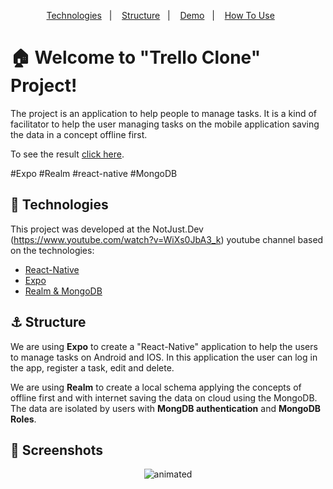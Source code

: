 <p align="center">  
  <a href="#rocket-technologies">Technologies</a>&nbsp;&nbsp;&nbsp;|&nbsp;&nbsp;&nbsp;  
  <a href="#anchor-structure">Structure</a>&nbsp;&nbsp;&nbsp;|&nbsp;&nbsp;&nbsp;  
  <a href="#movie_camera-screenshots">Demo</a>&nbsp;&nbsp;&nbsp;|&nbsp;&nbsp;&nbsp;
  <a href="#information_source-how-to-use">How To Use</a>&nbsp;&nbsp;&nbsp;&nbsp;&nbsp;&nbsp;
</p>

# :house: Welcome to "Trello Clone" Project!

The project is an application to help people to manage tasks. It is a kind of facilitator to help the user managing tasks on the mobile application saving the data in a concept offline first.

To see the result [click here](https://google.com/).

#Expo #Realm #react-native #MongoDB

## :rocket: Technologies

This project was developed at the NotJust.Dev (https://www.youtube.com/watch?v=WiXs0JbA3_k) youtube channel based on the technologies:

- [React-Native](https://reactnative.dev/)
- [Expo](https://expo.dev/)
- [Realm & MongoDB](https://www.mongodb.com/developer/)

## :anchor: Structure

We are using **Expo** to create a "React-Native" application to help the users to manage tasks on Android and IOS. In this application the user can log in the app, register a task, edit and delete.

We are using **Realm** to create a local schema applying the concepts of offline first and with internet saving the data on cloud using the MongoDB. The data are isolated by users with **MongDB authentication** and **MongoDB Roles**.

## :movie_camera: Screenshots
  
<p align="center">
  <img src="demo-resize.gif" alt="animated" />
</p>
